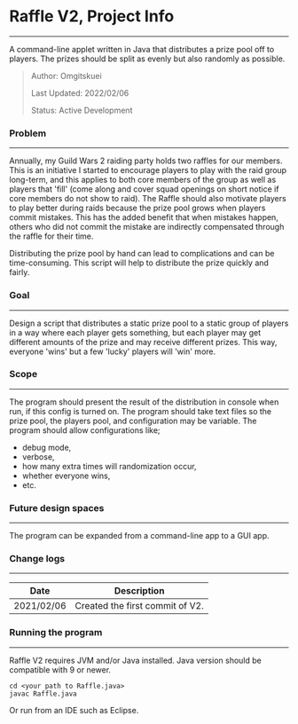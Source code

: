 # Raffle V2, Project Info
---
A command-line applet written in Java that distributes a prize pool off to players.
The prizes should be split as evenly but also randomly as possible.

> Author: Omgitskuei
> 
> Last Updated: 2022/02/06
> 
> Status: Active Development

### Problem
---
Annually, my Guild Wars 2 raiding party holds two raffles for our members. This is an initiative I started to 
encourage players to play with the raid group long-term, and this applies to both core members of the group as
well as players that 'fill' (come along and cover squad openings on short notice if core members do not show
to raid). The Raffle should also motivate players to play better during raids because the prize pool grows
when players commit mistakes. This has the added benefit that when mistakes happen, others who did not commit
the mistake are indirectly compensated through the raffle for their time.

Distributing the prize pool by hand can lead to complications and can be time-consuming. 
This script will help to distribute the prize quickly and fairly.

### Goal
---
Design a script that distributes a static prize pool to a static group of players in a way where each player
gets something, but each player may get different amounts of the prize and may receive different prizes.
This way, everyone 'wins' but a few 'lucky' players will 'win' more.

### Scope
---
The program should present the result of the distribution in console when run, if this config is turned on.
The program should take text files so the prize pool, the players pool, and configuration may be variable.
The program should allow configurations like;
- debug mode, 
- verbose, 
- how many extra times will randomization occur, 
- whether everyone wins, 
- etc.

### Future design spaces
---
The program can be expanded from a command-line app to a GUI app.

### Change logs
---
| Date | Description |
| ------ | ------ |
| 2021/02/06 | Created the first commit of V2. |

### Running the program
---
Raffle V2 requires JVM and/or Java installed. Java version should be compatible with 9 or newer.
```console
cd <your path to Raffle.java>
javac Raffle.java
```
Or run from an IDE such as Eclipse.
